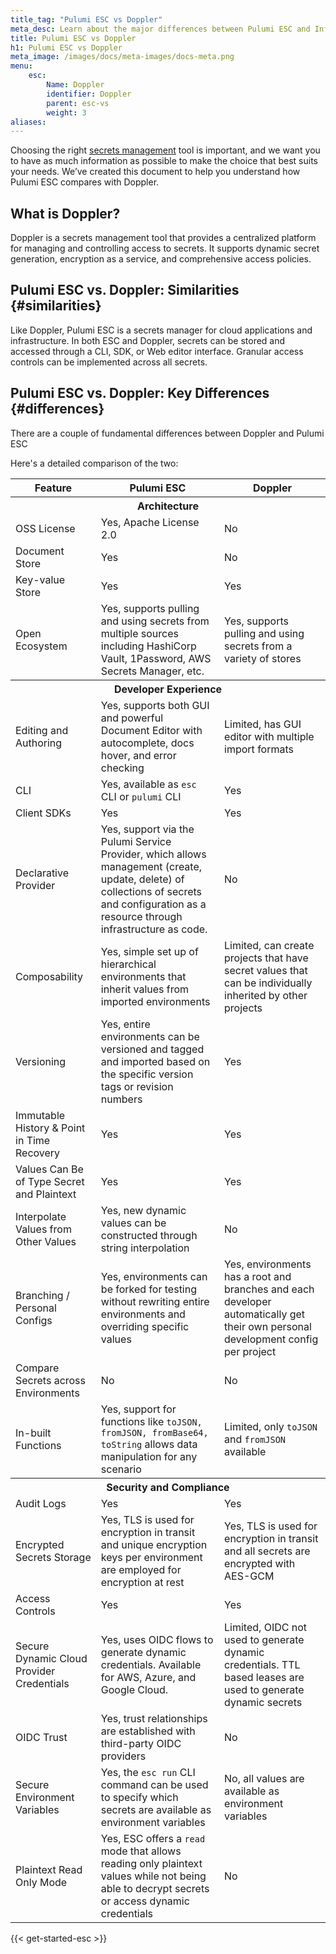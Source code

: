```yaml
---
title_tag: "Pulumi ESC vs Doppler"
meta_desc: Learn about the major differences between Pulumi ESC and InfiDopplersical.
title: Pulumi ESC vs Doppler
h1: Pulumi ESC vs Doppler
meta_image: /images/docs/meta-images/docs-meta.png
menu:
    esc:
        Name: Doppler
        identifier: Doppler
        parent: esc-vs
        weight: 3
aliases:
---
```


<style>
    main table {
        font-size: 0.94em;
    }

    main table th,
    main table td {
        width: 33.3%;
    }
</style>

Choosing the right [secrets management](/what-is/what-is-secrets-management/) tool is important, and we want you to have as much information as possible to make the choice that best suits your needs. We’ve created this document to help you understand how Pulumi ESC compares with Doppler.

## What is Doppler?

Doppler is a secrets management tool that provides a centralized platform for managing and controlling access to secrets. It supports dynamic secret generation, encryption as a service, and comprehensive access policies.

## Pulumi ESC vs. Doppler: Similarities {#similarities}

Like Doppler, Pulumi ESC is a secrets manager for cloud applications and infrastructure. In both ESC and Doppler, secrets can be stored and accessed through a CLI, SDK, or Web editor interface. Granular access controls can be implemented across all secrets.

## Pulumi ESC vs. Doppler: Key Differences {#differences}

There are a couple of fundamental differences between Doppler and Pulumi ESC

<!-- First, ESC and Doppler differ in that Doppler can only add and manage secrets stored in Doppler. ESC adopts an open ecosystem approach, allowing you to pull secrets stored in most secrets and password managers during runtime and use them anywhere. This allows teams to use the best secrets management solution according their purposes and needs. Second, Infisical lacks the composability and hierarchical nature of ESC, which increases getting started speed and duplication of secrets. Third, ESC takes a software engineering approach to versioning with ability to add tags and import specific collections of secrets and configuration via those tags, similar to Docker. Fourth, ESC takes a more secure limited privilege path to provisioning dynamic short-term credentials as compared to Infisical. 

Probably something around Dynamic Secrets

-->

Here's a detailed comparison of the two:

<table>
    <tr>
        <th>Feature</th>
        <th>Pulumi ESC</th>
        <th>Doppler</th>
    </tr>
    <tr>
        <th colspan=3>Architecture</th>
    </tr>
    <tr>
        <td>OSS License</td>
        <td>Yes, Apache License 2.0</td>
        <td>No</td>
    </tr>
     <tr>
        <td>Document Store</td>
        <td>Yes</td>
        <td>No</td>
    </tr>
    <tr>
        <td>Key-value Store</td>
        <td>Yes</td>
        <td>Yes</td>
    </tr>
    <tr>
        <td>Open Ecosystem</td>
        <td>Yes, supports pulling and using secrets from multiple sources including HashiCorp Vault, 1Password, AWS Secrets Manager, etc.</td>
        <td>Yes, supports pulling and using secrets from a variety of stores</td>
    </tr>
    <tr>
        <th colspan=3>Developer Experience</th>
    </tr>
    <tr>
        <td>Editing and Authoring</td>
        <td>Yes, supports both GUI and powerful Document Editor with autocomplete, docs hover, and error checking</td>
        <td>Limited, has GUI editor with multiple import formats</td>
    </tr>
    <tr>
        <td>CLI</td>
        <td>Yes, available as <code>esc</code> CLI or <code>pulumi</code> CLI</td>
        <td>Yes</td>
    </tr>
    <tr>
        <td>Client SDKs</td>
        <td>Yes</td>
        <td>Yes</td>
    </tr>
      <tr>
        <td>Declarative Provider</td>
        <td>Yes, support via the Pulumi Service Provider, which allows management (create, update, delete) of collections of secrets and configuration as a resource through infrastructure as code.</td>
        <td>No</td>
    </tr>
    <tr>
        <td>Composability</td>
        <td>Yes, simple set up of hierarchical environments that inherit values from imported environments</td>
        <td>Limited, can create projects that have secret values that can be individually inherited by other projects</td>
    </tr>
    <tr>
        <td>Versioning</td>
        <td>Yes, entire environments can be versioned and tagged and imported based on the specific version tags or revision numbers</td>
        <td>Yes</td>
    </tr>
    <tr>
        <td>Immutable History & Point in Time Recovery</td>
        <td>Yes</td>
        <td>Yes</td>
    </tr>
    <tr>
        <td>Values Can Be of Type Secret and Plaintext</td>
        <td>Yes</td>
        <td>Yes</td>
    </tr>
    <tr>
        <td>Interpolate Values from Other Values</td>
        <td>Yes, new dynamic values can be constructed through string interpolation</td>
        <td>No</td>
    </tr>
    <tr>
        <td>Branching / Personal Configs</td>
        <td>Yes, environments can be forked for testing without rewriting entire environments and overriding specific values</td>
        <td>Yes, environments has a root and branches and each developer automatically get their own personal development config per project</td>
    </tr>
    <tr>
        <td>Compare Secrets across Environments</td>
        <td>No</td>
        <td>No</td>
    </tr>
    <tr>
        <td>In-built Functions</td>
        <td>Yes, support for functions like <code>toJSON, fromJSON, fromBase64, toString</code> allows data manipulation for any scenario</td>
        <td>Limited, only <code>toJSON</code> and <code>fromJSON</code> available</td>
    </tr>
    <tr>
        <th colspan=3>Security and Compliance</th>
    </tr>
    <tr>
        <td>Audit Logs</td>
        <td>Yes</td>
        <td>Yes</td>
    </tr>
    <tr>
        <td>Encrypted Secrets Storage</td>
        <td>Yes, TLS is used for encryption in transit and unique encryption keys per environment are employed for encryption at rest</td>
        <td>Yes, TLS is used for encryption in transit and all secrets are encrypted with AES-GCM</td>
    </tr>
    <tr>
        <td>Access Controls</td>
        <td>Yes</td>
        <td>Yes</td>
    </tr>
    <tr>
        <td>Secure Dynamic Cloud Provider Credentials</td>
        <td>Yes, uses OIDC flows to generate dynamic credentials. Available for AWS, Azure, and Google Cloud.</td>
        <td>Limited, OIDC not used to generate dynamic credentials. TTL based leases are used to generate dynamic secrets</td>
    </tr>
    <tr>
        <td>OIDC Trust</td>
        <td>Yes, trust relationships are established with third-party OIDC providers</td>
        <td>No</td>
    </tr>
    <tr>
        <td>Secure Environment Variables</td>
        <td>Yes, the <code>esc run</code> CLI command can be used to specify which secrets are available as environment variables</td>
        <td>No, all values are available as environment variables</td>
    </tr>
        <td>Plaintext Read Only Mode</td>
        <td>Yes, ESC offers a <code>read</code> mode that allows reading only plaintext values while not being able to decrypt secrets or  access dynamic credentials</td>
        <td>No</td>
    </tr>
</table>

{{< get-started-esc >}}
